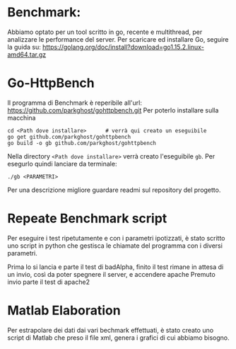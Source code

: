 # Benchmark:
Abbiamo optato per un tool scritto in go, recente e multithread, per analizzare le performance del server.
Per scaricare ed installare Go, seguire la guida su:
https://golang.org/doc/install?download=go1.15.2.linux-amd64.tar.gz


# Go-HttpBench
Il programma di Benchmark è reperibile all'url:
https://github.com/parkghost/gohttpbench.git
Per poterlo installare sulla macchina

```
cd <Path dove installare>      # verrà qui creato un eseguibile
go get github.com/parkghost/gohttpbench
go build -o gb github.com/parkghost/gohttpbench
```
Nella directory `<Path dove installare>` verrà creato l'eseguibile `gb`.
Per esegurlo quindi lanciare da terminale:
```
./gb <PARAMETRI>
```
Per una descrizione migliore guardare readmi sul repository del progetto.

# Repeate Benchmark script
Per eseguire i test ripetutamente e con i parametri ipotizzati, è stato scritto uno script in python che gestisca le chiamate del programma con i diversi parametri.

Prima lo si lancia e parte il test di badAlpha, 
finito il test rimane in attesa di un invio, così da poter spegnere il server, e accendere apache
Premuto invio parte il test di apache2


# Matlab Elaboration
Per estrapolare dei dati dai vari bechmark effettuati, è stato creato uno script di Matlab che preso il file xml, genera i grafici di cui abbiamo bisogno.
